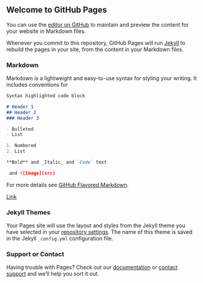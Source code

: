 ## Welcome to GitHub Pages

You can use the [editor on GitHub](https://github.com/alexfdez1010/alexfdez1010.github.io/edit/main/README.md) to maintain and preview the content for your website in Markdown files.

Whenever you commit to this repository, GitHub Pages will run [Jekyll](https://jekyllrb.com/) to rebuild the pages in your site, from the content in your Markdown files.

### Markdown

Markdown is a lightweight and easy-to-use syntax for styling your writing. It includes conventions for

```markdown
Syntax highlighted code block

# Header 1
## Header 2
### Header 3

- Bulleted
- List

1. Numbered
2. List

**Bold** and _Italic_ and `Code` text

 and ![Image](src)
```

For more details see [GitHub Flavored Markdown](https://guides.github.com/features/mastering-markdown/).

[Link](/alexfdez1010.github.io/GSOC2021)

### Jekyll Themes

Your Pages site will use the layout and styles from the Jekyll theme you have selected in your [repository settings](https://github.com/alexfdez1010/alexfdez1010.github.io/settings/pages). The name of this theme is saved in the Jekyll `_config.yml` configuration file.

### Support or Contact

Having trouble with Pages? Check out our [documentation](https://docs.github.com/categories/github-pages-basics/) or [contact support](https://support.github.com/contact) and we’ll help you sort it out.

